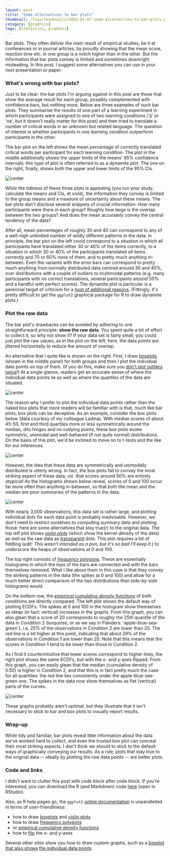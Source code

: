 ```yaml
---
layout: post
title: "Some alternatives to bar plots"
thumbnail: /figs/thumbnails/2015-01-07-some-alternatives-to-bar-plots.png
category: [graphics]
tags: [statistics, graphics]
---
```


Bar plots. They often deliver the main result of empirical studies, be it at conferences or in journal articles, by proudly showing that the mean score, reaction time etc. in one group is a notch higher than in the other.
But the information that bar plots convey is limited and sometimes downright misleading.
In this post, I suggest some alternatives you can use in your next presentation or paper.

<!--more-->

### What's wrong with bar plots?

Just to be clear: the bar plots I'm arguing against in this post are those that show the average result for each group, possibly complemented with confidence bars, but nothing more.
Below are three examples of such bar plots.
They summarise the results of one part of a learning experiment in which participants were assigned to one of two learning conditions ('ij' or 'oe', but it doesn't really matter for this post) and then tried to translate a number of critical words in an unknown but related language.
The question of interest is whether participants in one learning condition outperform participants in the other.

The bar plot on the left shows the mean percentage of correctly translated critical words per participant for each learning condition.
The plot in the middle additionally shows the upper limits of the means' 95% confidence intervals; this type of plot is often referred to as a _dynamite plot_.
The one on the right, finally, shows both the upper and lower limits of the 95% CIs.

![center](/figs/2015-01-07-some-alternatives-to-barplots/unnamed-chunk-2-1.png) 




While the tidiness of these three plots is appealing (you run your study, calculate the means and CIs, et voilà), the information they convey is limited to the group means and a measure of uncertainty about these means.
The bar plots don't disclose several snippets of crucial information:
How many participants were there in each group?
Roughly how large is the overlap between the two groups?
And does the mean accurately convey the central tendency of the data?

After all, mean percentages of roughly 30 and 40 can correspond to any of a well-nigh unlimited number of wildly different patterns in the data:
in principle, the bar plot on the left could correspond to a situation in which all participants have translated either 30 or 40% of the items correctly, to a situation in which 30 or 40% of the participants translated _all_ items correctly and 70 or 60% _none_ of them, and to pretty much anything in-between.
Even the variants with the error bars can correspond to pretty much anything from normally distributed data centred around 30 and 40%, over distributions with a couple of outliers to multimodal patterns (e.g. many participants with no correct translations, several participants around 50% and a handful with perfect scores).
The dynamite plot is particular is a perennial target of criticism for a [host of additional reasons](http://biostat.mc.vanderbilt.edu/wiki/pub/Main/TatsukiKoyama/Poster3.pdf).
(Fittingly, it's pretty difficult to get the `ggplot2` graphical package for R to draw dynamite plots.)

### Plot the raw data
The bar plot's drawbacks can be avoided by adhering to one straightforward principle: **show the raw data**.
You spent quite a bit of effort to collect it, so why not show it?
If your data set is fairly small, you could just plot the raw values, as in the plot on the left;
here, the data points are jittered horizontally to reduce the amount of overlap.

An alternative that I quite like is shown on the right.
First, I draw [boxplots](http://en.wikipedia.org/wiki/Box_plot) (shown in the middle panel) for both groups 
and then I plot the individual data points on top of them. (If you do this, make sure you [don't plot outliers twice](http://www.zijdeman.nl/files/r_examples/boxplot_example.html)!)
At a single glance, readers get an accurate sense of where the individual data points lie as well as where the quartiles of the data are situated.

![center](/figs/2015-01-07-some-alternatives-to-barplots/unnamed-chunk-3-1.png) 

The reason why I prefer to plot the individual data points rather than the naked box plots that more readers will be familiar with is that, much like bar plots, box plots can be deceptive.
As an example, consider the box plots below (data courtesy of my colleague Ladina). With median scores of about 45-50, first and third quartiles more or less symmetrically around the median, dito hinges and no outlying points, these box plots evoke symmetric, unimodal and well-behaved (if not quite normal) distributions.
On the basis of this plot, we'd be inclined to move on to _t_-tests and the like for our inferences.

![center](/figs/2015-01-07-some-alternatives-to-barplots/unnamed-chunk-4-1.png) 

However, the idea that these data are symmetrically and unimodally distributed is utterly wrong.
In fact, the box plots fail to convey the most striking aspect of these data, viz. that scores around 50% are entirely _atypical_!
As the histograms shown below reveal, scores of 0 and 100 occur far more often than anything in-between,
so that both the mean and the median are poor summaries of the patterns in the data.

![center](/figs/2015-01-07-some-alternatives-to-barplots/unnamed-chunk-5-1.png) 

With nearly 3,000 observations, this data set is rather large, and plotting individual dots for each data point is probably inadvisable.
However, we don't need to restrict ourselves to computing summary data and plotting those: here are some alternatives that stay true(r) to the original data.
The top left plot shows  [_violin plots_](http://www.statmethods.net/graphs/boxplot.html) (which show the kernel density of the data) as well as the raw data as [transparent](http://stackoverflow.com/a/21314508/1331521) dots. This plot requires a bit of fiddling (_edit: This wasn't intended as a pun, but it's so bad I'll keep it._) to underscore the heaps of observations at 0 and 100.

The top right consists of [_frequency polygons_](http://onlinestatbook.com/2/graphing_distributions/freq_poly.html). These are essentially histograms in which the tops of the bars are connected and with the bars themselves removed. What I like about them in this case is that they convey the striking patterns in the data (the spikes at 0 and 100) and allow for a much better direct comparison of the two distributions than side-by-side histograms would.

On the bottom row, the [_empirical cumulative density functions_](http://r-dir.com/blog/2014/03/cdfs-in-r.html) of both conditions are directly compared. The left plot shows the default way of plotting ECDFs.
The spikes at 0 and 100 in the histogram show themselves as steep (in fact: vertical) increases in the graphs. From this graph, you can also glean that a score of 20 corresponds to roughly the 25th quantile of the data in Condition 2 (turquoise, or as we say in Flanders: 'apple-blue-sea-green'), i.e. 25% of the observations in Condition 2 are lower than 20. The red line is a bit higher at this point, indicating that about 29% of the observations in Condition 1 are lower than 20.
Note that this means that the scores in Condition 1 tend to be _lower_ than those in Condition 2.

As I find it counterintuitive that lower scores correspond to higher lines, the right plot shows the same ECDFs, but with the x- and y-axes flipped.
From this graph, you can easily glean that the median (cumulative density of 0.50) is higher in Condition 2, and that this is in fact pretty much the case for all quantiles: the red line lies consistently under the apple-blue-see-green one.
The spikes in the data now show themselves as flat (vertical) parts of the curves. 

![center](/figs/2015-01-07-some-alternatives-to-barplots/unnamed-chunk-6-1.png) 

These graphs probably aren't optimal, but they illustrate that it isn't necessary to stick to bar and box plots to visually report results.

### Wrap-up
While tidy and familiar, bar plots reveal little information about the data we've worked hard to collect, and even the trusted box plot can conceal their most striking aspects. I don't think we should to stick to the default ways of graphically conveying our results. As a rule, plots that stay true to the original data -- ideally by plotting the raw data points -- are better plots.

### Code and links
I didn't want to clutter this post with code block after code block. If you're interested, you can download the R (and Markdown) code [here](downloads/2015-01-07-some-alternatives-to-barplots.Rmd) (open in RStudio).

Also, as R help pages go, the `ggplot2` [online documentation](http://docs.ggplot2.org/0.9.3.1/index.html) is unparallelled in terms of user-friendliness:
* how to draw [boxplots](http://docs.ggplot2.org/0.9.3.1/geom_boxplot.html) and [violin plots](http://docs.ggplot2.org/0.9.3.1/geom_violin.html)
* how to draw [frequency polygons](http://docs.ggplot2.org/0.9.3.1/geom_freqpoly.html)
* or [empirical cumulative density functions](http://docs.ggplot2.org/current/stat_ecdf.html)
* how to [flip](http://docs.ggplot2.org/0.9.3.1/coord_flip.html) the x- and y-axes

Several other sites show you how to draw custom graphs, such as a [boxplot that also shows](http://docs.ggplot2.org/0.9.3.1/geom_jitter.html) [the individual data points](http://www.zijdeman.nl/files/r_examples/boxplot_example.html).
